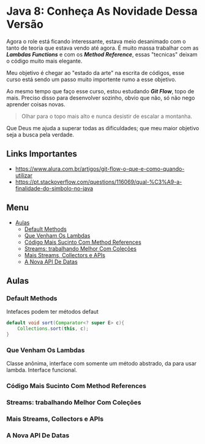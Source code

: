 # Java 8: Conheça As Novidade Dessa Versão <!-- omit in toc -->

Agora o role está ficando interessante, estava meio desanimado com o tanto de teoria que estava vendo até agora. É muito massa trabalhar com as ***Lambdas Functions*** e com os ***Method Reference***, essas "tecnicas" deixam o código muito mais elegante.

Meu objetivo é chegar ao "estado da arte" na escrita de códigos, esse curso está sendo um passo muito importente rumo a esse objetivo.

Ao mesmo tempo que faço esse curso, estou estudando ***Git Flow***, topo de mais. Preciso disso para desenvolver sozinho, obvio que não, só não nego aprender coisas novas.

>Olhar para o topo mais alto e nunca desistir de escalar a montanha.

Que Deus me ajuda a superar todas as dificuldades; que meu maior objetivo seja a busca pela verdade.

## Links Importantes <!-- omit in toc -->

* https://www.alura.com.br/artigos/git-flow-o-que-e-como-quando-utilizar
* https://pt.stackoverflow.com/questions/116069/qual-%C3%A9-a-finalidade-do-simbolo-no-java

## Menu <!-- omit in toc -->

* [Aulas](#aulas)
  * [Default Methods](#default-methods)
  * [Que Venham Os Lambdas](#que-venham-os-lambdas)
  * [Código Mais Sucinto Com Method References](#código-mais-sucinto-com-method-references)
  * [Streams: trabalhando Melhor Com Coleções](#streams-trabalhando-melhor-com-coleções)
  * [Mais Streams, Collectors e APIs](#mais-streams-collectors-e-apis)
  * [A Nova API De Datas](#a-nova-api-de-datas)

## Aulas

### Default Methods

Intefaces podem ter métodos defaut

```java
default void sort(Comparator<? super E> c){
    Collections.sort(this, c);
}
```

### Que Venham Os Lambdas

Classe anônima, interface com somente um método abstrado, da para usar lambda. Interface funcional.

### Código Mais Sucinto Com Method References

### Streams: trabalhando Melhor Com Coleções

### Mais Streams, Collectors e APIs

### A Nova API De Datas
